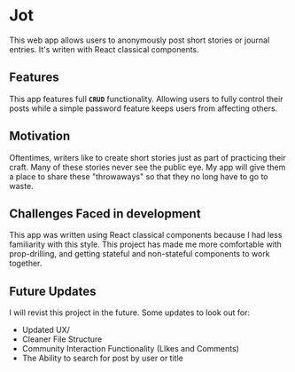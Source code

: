 # Jot

This web app allows users to anonymously post short stories or journal entries.
It's writen with React classical components.

## Features

This app features full **`CRUD`** functionality. Allowing users to fully control their posts while a simple password feature keeps users from affecting others.

## Motivation

Oftentimes, writers like to create short stories just as part of practicing their craft. Many of these stories never see the public eye.
My app will give them a place to share these "throwaways" so that they no long have to go to waste.

## Challenges Faced in development

This app was written using React classical components because I had less familiarity with this style. This project has made me more comfortable with prop-drilling, and getting stateful and non-stateful components to work together.

## Future Updates

I will revist this project in the future. Some updates to look out for:

+ Updated UX/
+ Cleaner File Structure
+ Community Interaction Functionality (LIkes and Comments)
+ The Ability to search for post by user or title
